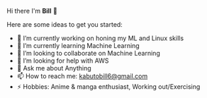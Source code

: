 Hi there I'm <b>Bill</b> 👋


Here are some ideas to get you started:

- 🔭 I’m currently working on honing my ML and Linux skills
- 🌱 I’m currently learning Machine Learning
- 👯 I’m looking to collaborate on Machine Learning
- 🤔 I’m looking for help with AWS
- 💬 Ask me about Anything
- 📫 How to reach me: kabutobill6@gmail.com
- ⚡ Hobbies: Anime & manga enthusiast, Working out/Exercising

